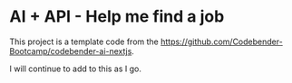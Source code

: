 # AI + API - Help me find a job

This project is a template code from the https://github.com/Codebender-Bootcamp/codebender-ai-nextjs.  

I will continue to add to this as I go.
